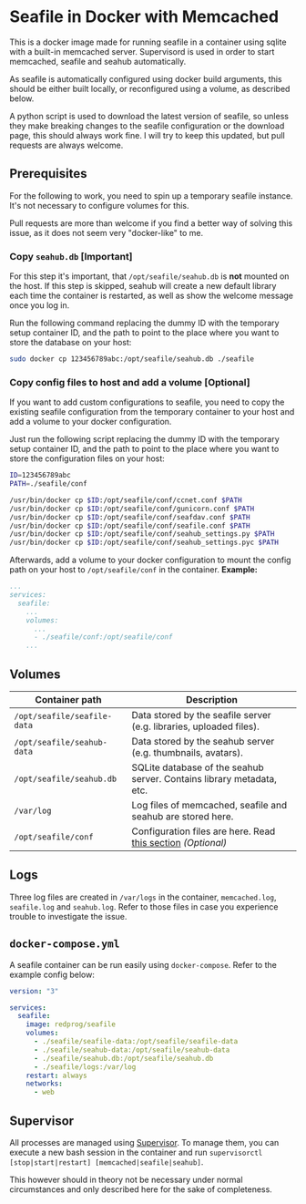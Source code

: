 # Seafile in Docker with Memcached
This is a docker image made for running seafile in a container using sqlite with a built-in memcached server. Supervisord is used in order to start memcached, seafile and seahub automatically.

As seafile is automatically configured using docker build arguments, this should be either built locally, or reconfigured using a volume, as described below.

A python script is used to download the latest version of seafile, so unless they make breaking changes to the seafile configuration or the download page, this should always work fine. I will try to keep this updated, but pull requests are always welcome.

## Prerequisites
For the following to work, you need to spin up a temporary seafile instance. It's not necessary to configure volumes for this.

Pull requests are more than welcome if you find a better way of solving this issue, as it does not seem very "docker-like" to me.

### Copy `seahub.db` **[Important]**
For this step it's important, that `/opt/seafile/seahub.db` is **not** mounted on the host. If this step is skipped, seahub will create a new default library each time the container is restarted, as well as show the welcome message once you log in.

Run the following command replacing the dummy ID with the temporary setup container ID, and the path to point to the place where you want to store the database on your host:

```bash
sudo docker cp 123456789abc:/opt/seafile/seahub.db ./seafile
```

### Copy config files to host and add a volume **[Optional]**
If you want to add custom configurations to seafile, you need to copy the existing seafile configuration from the temporary container to your host and add a volume to your docker configuration.

Just run the following script replacing the dummy ID with the temporary setup container ID, and the path to point to the place where you want to store the configuration files on your host:

```bash
ID=123456789abc
PATH=./seafile/conf

/usr/bin/docker cp $ID:/opt/seafile/conf/ccnet.conf $PATH
/usr/bin/docker cp $ID:/opt/seafile/conf/gunicorn.conf $PATH
/usr/bin/docker cp $ID:/opt/seafile/conf/seafdav.conf $PATH
/usr/bin/docker cp $ID:/opt/seafile/conf/seafile.conf $PATH
/usr/bin/docker cp $ID:/opt/seafile/conf/seahub_settings.py $PATH
/usr/bin/docker cp $ID:/opt/seafile/conf/seahub_settings.pyc $PATH
```

Afterwards, add a volume to your docker configuration to mount the config path on your host to `/opt/seafile/conf` in the container. **Example:**

```yaml
...
services:
  seafile:
    ...
    volumes:
      ...
      - ./seafile/conf:/opt/seafile/conf
    ...
```

## Volumes
| Container path              | Description                                                                                                           |
|-----------------------------|-----------------------------------------------------------------------------------------------------------------------|
| `/opt/seafile/seafile-data` | Data stored by the seafile server (e.g. libraries, uploaded files).                                                   |
| `/opt/seafile/seahub-data`  | Data stored by the seahub server (e.g. thumbnails, avatars).                                                          |
| `/opt/seafile/seahub.db`    | SQLite database of the seahub server. Contains library metadata, etc.                                                 |
| `/var/log`                  | Log files of memcached, seafile and seahub are stored here.                                                           |
| `/opt/seafile/conf`         | Configuration files are here. Read [this section](#copy-config-files-to-host-and-add-a-volume-optional)  *(Optional)* |

## Logs
Three log files are created in `/var/logs` in the container, `memcached.log`, `seafile.log` and `seahub.log`. Refer to those files in case you experience trouble to investigate the issue.

## `docker-compose.yml`
A seafile container can be run easily using `docker-compose`. Refer to the example config below:

```yaml
version: "3"

services:
  seafile:
    image: redprog/seafile
    volumes:
      - ./seafile/seafile-data:/opt/seafile/seafile-data
      - ./seafile/seahub-data:/opt/seafile/seahub-data
      - ./seafile/seahub.db:/opt/seafile/seahub.db
      - ./seafile/logs:/var/log
    restart: always
    networks:
      - web
```

## Supervisor
All processes are managed using [Supervisor](http://supervisord.org/). To manage them, you can execute a new bash session in the container and run `supervisorctl [stop|start|restart] [memcached|seafile|seahub]`.

This however should in theory not be necessary under normal circumstances and only described here for the sake of completeness.
